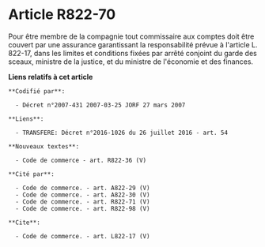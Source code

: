 # Article R822-70

Pour être membre de la compagnie tout commissaire aux comptes doit être couvert par une assurance garantissant la
responsabilité prévue à l'article L. 822-17, dans les limites et conditions fixées par arrêté conjoint du garde des sceaux,
ministre de la justice, et du ministre de l'économie et des finances.

**Liens relatifs à cet article**

	**Codifié par**:

	  - Décret n°2007-431 2007-03-25 JORF 27 mars 2007

	**Liens**:

	  - TRANSFERE: Décret n°2016-1026 du 26 juillet 2016 - art. 54

	**Nouveaux textes**:

	  - Code de commerce - art. R822-36 (V)

	**Cité par**:

	  - Code de commerce. - art. A822-29 (V)
	  - Code de commerce. - art. A822-30 (V)
	  - Code de commerce. - art. R822-71 (V)
	  - Code de commerce. - art. R822-98 (V)

	**Cite**:

	  - Code de commerce. - art. L822-17 (V)
